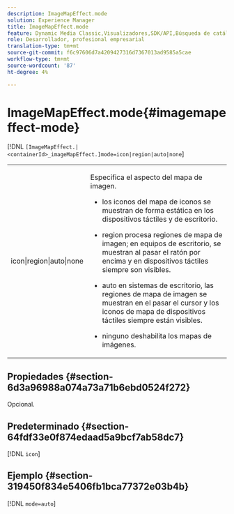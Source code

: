 ```yaml
---
description: ImageMapEffect.mode
solution: Experience Manager
title: ImageMapEffect.mode
feature: Dynamic Media Classic,Visualizadores,SDK/API,Búsqueda de catálogos electrónicos
role: Desarrollador, profesional empresarial
translation-type: tm+mt
source-git-commit: f6c97606d7a4209427316d7367013ad9585a5cae
workflow-type: tm+mt
source-wordcount: '87'
ht-degree: 4%

---
```



# ImageMapEffect.mode{#imagemapeffect-mode}

[!DNL `[ImageMapEffect.|<containerId>_imageMapEffect.]mode=icon|region|auto|none`]

<table id="table_4A3D7D66D76A403199303155318D0DE1"> 
 <tbody> 
  <tr> 
   <td colname="col1"> <p> <span class="codeph"> icon|region|auto|none  </span> </p> </td> 
   <td colname="col2"> <p>Especifica el aspecto del mapa de imagen. </p> <p> 
     <ul id="ul_DDA49C152718486E853213E6FC2182B2"> 
      <li id="li_18F86AB4D2F544319CCDF7BE376ABA53"> <p> <span class="codeph"> los iconos del  </span> mapa de iconos se muestran de forma estática en los dispositivos táctiles y de escritorio. </p> </li> 
      <li id="li_F8832681CDD6456E9147A37C99BAFFED"> <p> <span class="codeph"> region  </span> procesa regiones de mapa de imagen; en equipos de escritorio, se muestran al pasar el ratón por encima y en dispositivos táctiles siempre son visibles. </p> </li> 
      <li id="li_9F7DD686E8104AEB944505363F433C0F"> <p> <span class="codeph"> auto  </span> en sistemas de escritorio, las regiones de mapa de imagen se muestran en el pasar el cursor y los iconos de mapa de dispositivos táctiles siempre están visibles. </p> </li> 
      <li id="li_7CB644F3A029480293B46F44FF8D03B6"> <p> <span class="codeph"> ninguno  </span> deshabilita los mapas de imágenes. </p> </li> 
     </ul> </p> </td> 
  </tr> 
 </tbody> 
</table>

## Propiedades {#section-6d3a96988a074a73a71b6ebd0524f272}

Opcional.

## Predeterminado {#section-64fdf33e0f874edaad5a9bcf7ab58dc7}

[!DNL `icon`]

## Ejemplo {#section-319450f834e5406fb1bca77372e03b4b}

[!DNL `mode=auto`]
